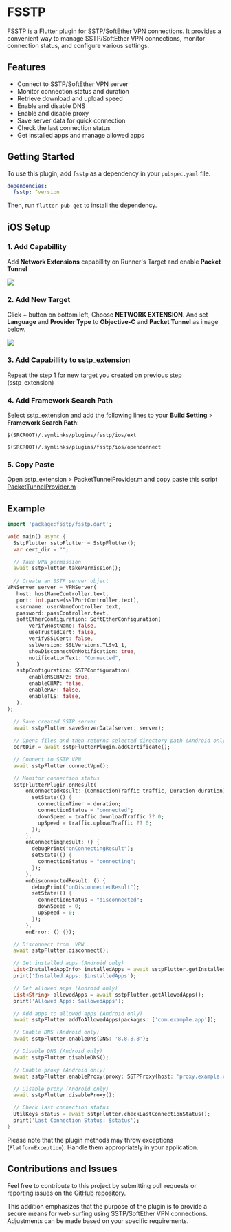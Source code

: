 # FSSTP

FSSTP is a Flutter plugin for SSTP/SoftEther VPN connections. It provides a convenient way to manage SSTP/SoftEther VPN connections, monitor connection status, and configure various settings.

## Features

- Connect to SSTP/SoftEther VPN server
- Monitor connection status and duration
- Retrieve download and upload speed
- Enable and disable DNS
- Enable and disable proxy
- Save server data for quick connection
- Check the last connection status
- Get installed apps and manage allowed apps

## Getting Started

To use this plugin, add `fsstp` as a dependency in your `pubspec.yaml` file.

```yaml
dependencies:
  fsstp: ^version
```

Then, run `flutter pub get` to install the dependency.

## iOS Setup

### <b>1. Add Capabillity</b>
Add <b>Network Extensions</b> capabillity on Runner's Target and enable <b>Packet Tunnel</b>

<img src ='https://github.com/devstroop/fsstp/blob/main/example/sc/1.png?raw=true'>

### <b>2. Add New Target</b>

Click + button on bottom left, Choose <b>NETWORK EXTENSION</b>. And set <b>Language</b> and <b>Provider  Type</b> to <b>Objective-C</b> and <b>Packet Tunnel</b> as image below.

<img src ='https://github.com/devstroop/fsstp/blob/main/example/sc/2.png?raw=true'>

### <b>3. Add Capabillity to sstp_extension</b>

Repeat the step 1 for new target you created on previous step (sstp_extension)

### <b>4. Add Framework Search Path</b>

Select sstp_extension and add the following lines to your <b>Build Setting</b> > <b>Framework Search Path</b>:

```
$(SRCROOT)/.symlinks/plugins/fsstp/ios/ext
```
```
$(SRCROOT)/.symlinks/plugins/fsstp/ios/openconnect
```

### <b>5. Copy Paste</b>

Open sstp_extension > PacketTunnelProvider.m and copy paste this script <a href="https://raw.githubusercontent.com/devstroop/fsstp/refs/heads/main/example/ios/sstp_extension/PacketTunnelProvider.m">PacketTunnelProvider.m</a>


## Example

```dart
import 'package:fsstp/fsstp.dart';

void main() async {
  SstpFlutter sstpFlutter = SstpFlutter();
  var cert_dir = "";

  // Take VPN permission
  await sstpFlutter.takePermission();
  
  // Create an SSTP server object
VPNServer server = VPNServer(
   host: hostNameController.text,
   port: int.parse(sslPortController.text),
   username: userNameController.text,
   password: passController.text,
   softEtherConfiguration: SoftEtherConfiguration(
       verifyHostName: false,
       useTrustedCert: false,
       verifySSLCert: false,
       sslVersion: SSLVersions.TLSv1_1,
       showDisconnectOnNotification: true,
       notificationText: "Connected",
   ),
   sstpConfiguration: SSTPConfiguration(
       enableMSCHAP2: true,
       enableCHAP: false,
       enablePAP: false,
       enableTLS: false,
   ),
);
  
  // Save created SSTP server
  await sstpFlutter.saveServerData(server: server);

  // Opens files and then returns selected directory path (Android only)
  certDir = await sstpFlutterPlugin.addCertificate();

  // Connect to SSTP VPN
  await sstpFlutter.connectVpn();

  // Monitor connection status
  sstpFlutterPlugin.onResult(
      onConnectedResult: (ConnectionTraffic traffic, Duration duration) {
        setState(() {
          connectionTimer = duration;
          connectionStatus = "connected";
          downSpeed = traffic.downloadTraffic ?? 0;
          upSpeed = traffic.uploadTraffic ?? 0;
        });
      },
      onConnectingResult: () {
        debugPrint("onConnectingResult");
        setState(() {
          connectionStatus = "connecting";
        });
      },
      onDisconnectedResult: () {
        debugPrint("onDisconnectedResult");
        setState(() {
          connectionStatus = "disconnected";
          downSpeed = 0;
          upSpeed = 0;
        });
      },
      onError: () {});

  // Disconnect from  VPN
  await sstpFlutter.disconnect();

  // Get installed apps (Android only)
  List<InstalledAppInfo> installedApps = await sstpFlutter.getInstalledApps();
  print('Installed Apps: $installedApps');

  // Get allowed apps (Android only)
  List<String> allowedApps = await sstpFlutter.getAllowedApps();
  print('Allowed Apps: $allowedApps');

  // Add apps to allowed apps (Android only)
  await sstpFlutter.addToAllowedApps(packages: ['com.example.app']);

  // Enable DNS (Android only)
  await sstpFlutter.enableDns(DNS: '8.8.8.8');

  // Disable DNS (Android only)
  await sstpFlutter.disableDNS();

  // Enable proxy (Android only)
  await sstpFlutter.enableProxy(proxy: SSTPProxy(host: 'proxy.example.com', port: 8080));

  // Disable proxy (Android only)
  await sstpFlutter.disableProxy();

  // Check last connection status
  UtilKeys status = await sstpFlutter.checkLastConnectionStatus();
  print('Last Connection Status: $status');
}
```

Please note that the plugin methods may throw exceptions (`PlatformException`). Handle them appropriately in your application.

## Contributions and Issues

Feel free to contribute to this project by submitting pull requests or reporting issues on the [GitHub repository](https://github.com/devstroop/fsstp).

This addition emphasizes that the purpose of the plugin is to provide a secure means for web surfing using SSTP/SoftEther VPN connections. Adjustments can be made based on your specific requirements.

